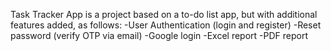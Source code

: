 Task Tracker App is a project based on a to-do list app, but with additional features added, as follows:
-User Authentication (login and register)
-Reset password (verify OTP via email)
-Google login
-Excel report
-PDF report
